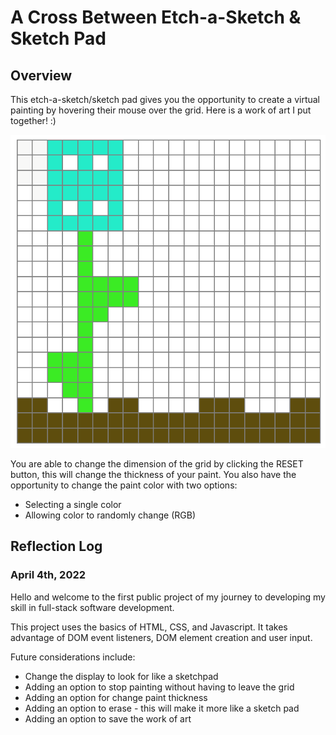 # A Cross Between Etch-a-Sketch & Sketch Pad

## Overview

This etch-a-sketch/sketch pad gives you the opportunity to create a virtual painting by hovering their mouse over the grid. Here is a work of art I put together! :)

![My Art](/myart.png)

 You are able to change the dimension of the grid by clicking the RESET button, this will change the thickness of your paint. You also have the opportunity to change the paint color with two options:
* Selecting a single color
* Allowing color to randomly change (RGB)

## Reflection Log
### April 4th, 2022

Hello and welcome to the first public project of my journey to developing my skill in full-stack software development.

This project uses the basics of HTML, CSS, and Javascript. It takes advantage of DOM event listeners, DOM element creation and user input.

Future considerations include:
* Change the display to look for like a sketchpad
* Adding an option to stop painting without having to leave the grid
* Adding an option for change paint thickness
* Adding an option to erase - this will make it more like a sketch pad
* Adding an option to save the work of art